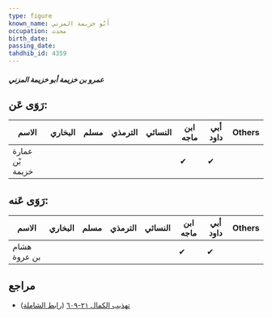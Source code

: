 ```yaml
---
type: figure
known_name: أَبُو خزيمة المزني
occupation: محدث
birth_date:
passing_date:
tahdhib_id: 4359
---
```

##### عمرو بن خزيمة أبو خزيمة المزني

## رَوَى عَن:
| الاسم           | البخاري | مسلم | الترمذي | النسائي | ابن ماجه | أبي داود | Others |
| --------------- | ------- | ---- | ------- | ------- | -------- | -------- | ------ |
| عمارة بْن خزيمة |         |      |         |         | ✔        | ✔        |        |
## رَوَى عَنه:
| الاسم        | البخاري | مسلم | الترمذي | النسائي | ابن ماجه | أبي داود | Others |
| ------------ | ------- | ---- | ------- | ------- | -------- | -------- | ------ |
| هشام بن عروة |         |      |         |         | ✔        | ✔        |        |
## مراجع
- [تهذيب الكمال ٢١-٦٠٩](obsidian://open?vault=Tahdhib-al-Kamal&file=Figures/٤٣٥٩-عمرو%20بن%20خزيمة%20أبو%20خزيمة%20المزني) ([رابط الشاملة](https://shamela.ws/book/3722/11256))